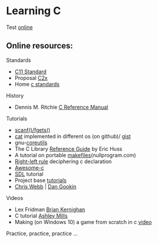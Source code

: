 # Learning C

Test [online](https://taas.trust-in-soft.com/tsnippet/#)

## Online resources:

Standards

* [C11 Standard](http://open-std.org/jtc1/sc22/wg14/www/docs/n1570.pdf)
* Proposal [C2x](http://www.open-std.org/jtc1/sc22/wg14/www/docs/n2429.pdf)
* Home [c standards](http://open-std.org/jtc1/sc22/wg14/)

History

* Dennis M. Ritchie [C Reference Manual](https://www.bell-labs.com/usr/dmr/www/cman.pdf)

Tutorials

* [scanf()/fgets()](http://sekrit.de/webdocs/c/beginners-guide-away-from-scanf.html)
* [cat](https://github.com/pete/cats) implemented in different os (on github)/ [gist](https://gist.github.com/pete/665971)
* gnu-[coreutils](https://github.com/coreutils/coreutils/tree/master/src)
* The C Library [Reference Guide](http://www.fortran-2000.com/ArnaudRecipes/Cstd/) by Eric Huss
* A tutorial on portable [makefiles](https://nullprogram.com/blog/2017/08/20/)(nullprogram.com)
* [Right-left rule](http://cseweb.ucsd.edu/~ricko/rt_lt.rule.html) deciphering c declaration
* [Awesome-c](https://github.com/kozross/awesome-c)
* [SDL](https://www.parallelrealities.co.uk/) tutorial
* Project base [tutorials](https://github.com/rby90/project-based-tutorials-in-c)
* [Chris Webb](https://www.codedrome.com/) | [Dan Gookin](https://c-for-dummies.com/)


Videos

* Lex Fridman [Brian Kernighan](https://www.youtube.com/watch?v=O9upVbGSBFo)
* C tutorial [Ashley Mills](https://www.youtube.com/watch?v=UILNmv2kFMc&list=PLCNJWVn9MJuPtPyljb-hewNfwEGES2oIW)
* Making (on Windows 10) a game from scratch in c [video](https://www.youtube.com/watch?v=3zFFrBSdBvA)


Practice, practice, practice ...

